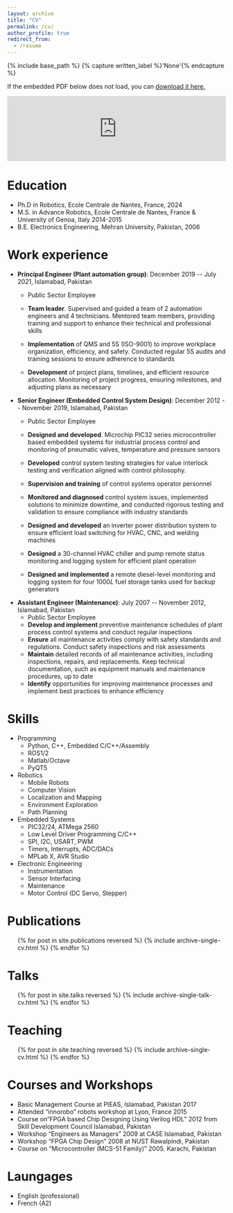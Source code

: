 ```yaml
---
layout: archive
title: "CV"
permalink: /cv/
author_profile: true
redirect_from:
  - /resume
---
```



{% include base_path %}
{% capture written_label %}'None'{% endcapture %}

If the embedded PDF below does not load, you can <u><a href="https://stuartgeiger.com/geiger-cv.pdf">download it here.</a></u>
<br/>

<embed src="https://stuartgeiger.com/geiger-cv.pdf" type="application/pdf" width="100%" />



Education
======
* Ph.D in Robotics, Ecole Centrale de Nantes, France, 2024 
* M.S. in Advance Robotics, Ecole Centrale de Nantes, France & University of Genoa, Italy 2014-2015
* B.E. Electronics Engineering, Mehran University, Pakistan, 2006

Work experience
======
* **Principal Engineer (Plant automation group)**: December 2019 -- July 2021, Islamabad, Pakistan 
  * Public Sector Employee
  * **Team leader**. Supervised and guided a team of 2 automation engineers and 4 technicians. Mentored team members, providing training and support to enhance their technical and professional skills

  * **Implementation** of QMS and 5S (ISO-9001) to improve workplace organization, efficiency, and safety. Conducted regular 5S audits and training sessions to ensure adherence to standards

  * **Development** of project plans, timelines, and efficient resource allocation. Monitoring of project progress, ensuring milestones, and adjusting plans as necessary
* **Senior Engineer (Embedded Control System Design)**: December 2012 -- November 2019, Islamabad, Pakistan 
  * Public Sector Employee
  * **Designed and developed**. Microchip PIC32 series microcontroller based embedded systems for industrial process control and monitoring of pneumatic valves, temperature  and pressure sensors

  * **Developed** control system testing strategies for value interlock testing and verification aligned with control philosophy. 
  * **Supervision and training** of control systems operator personnel
  * **Monitored and diagnosed** control system issues, implemented solutions to minimize downtime, and conducted rigorous testing and validation to ensure compliance with industry standards
  * **Designed and developed** an inverter power distribution system to ensure efficient load switching for HVAC, CNC, and welding machines
  * **Designed** a 30-channel HVAC chiller and pump remote status monitoring and logging system for efficient plant operation
  * **Designed and implemented** a remote diesel-level monitoring and logging system for four 1000$L$ fuel storage tanks used for backup generators
* **Assistant Engineer (Maintenance)**: July 2007 -- November 2012, Islamabad, Pakistan 
  * Public Sector Employee
  * **Develop and implement** preventive maintenance schedules of plant process control systems and conduct regular inspections
  * **Ensure** all maintenance activities comply with safety standards and regulations. Conduct safety inspections and risk assessments
  * **Maintain** detailed records of all maintenance activities, including inspections, repairs, and replacements. Keep technical documentation, such as equipment manuals and maintenance procedures, up to date
  * **Identify** opportunities for improving maintenance processes and implement best practices to enhance efficiency
  
Skills
======
* Programming
  * Python, C++, Embedded C/C++/Assembly
  * ROS1/2
  * Matlab/Octave
  * PyQT5  
* Robotics
  * Mobile Robots
  * Computer Vision
  * Localization and Mapping
  * Environment Exploration
  * Path Planning
* Embedded Systems
  * PIC32/24, ATMega 2560
  * Low Level Driver Programming C/C++
  * SPI, I2C, USART, PWM
  * Timers, Interrupts, ADC/DACs
  * MPLab X, AVR Studio
* Electronic Engineering
  * Instrumentation
  * Sensor Interfacing
  * Maintenance
  * Motor Control (DC Servo, Stepper)


Publications
======
  <ul>{% for post in site.publications reversed %}
    {% include archive-single-cv.html %}
  {% endfor %}</ul>
  
Talks
======
  <ul>{% for post in site.talks reversed %}
    {% include archive-single-talk-cv.html  %}
  {% endfor %}</ul>
  
Teaching
======
  <ul>{% for post in site.teaching reversed %}
    {% include archive-single-cv.html %}
  {% endfor %}</ul>
  
Courses and Workshops
======
* Basic Management Course at PIEAS, Islamabad, Pakistan 2017
* Attended “innorobo” robots workshop at Lyon, France 2015
* Course on“FPGA based Chip Designing Using Verilog HDL” 2012 from Skill Development Council Islamabad, Pakistan
* Workshop “Engineers as Managers” 2009 at CASE Islamabad, Pakistan
* Workshop “FPGA Chip Design” 2008 at NUST Rawalpindi, Pakistan
* Course on “Microcontroller (MCS-51 Family)” 2005. Karachi, Pakistan


Laungages
======
* English (professional)
* French (A2) 


